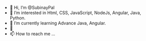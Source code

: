 - 👋 Hi, I’m @SubinayPal
- 👀 I’m interested in Html, CSS, JavaScript, NodeJs, Angular, Java, Python.
- 🌱 I’m currently learning Advance Java, Angular.
- 💞️ 
- 📫 How to reach me ...

<!---
SubinayPal/SubinayPal is a ✨ special ✨ repository because its `README.md` (this file) appears on your GitHub profile.
You can click the Preview link to take a look at your changes.
--->
